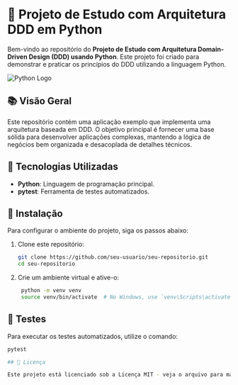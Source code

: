 # 🐍 Projeto de Estudo com Arquitetura DDD em Python

Bem-vindo ao repositório do **Projeto de Estudo com Arquitetura Domain-Driven Design (DDD) usando Python**. Este projeto foi criado para demonstrar e praticar os princípios do DDD utilizando a linguagem Python.

![Python Logo](https://www.python.org/static/community_logos/python-logo-master-v3-TM.png)

## 📚 Visão Geral

Este repositório contém uma aplicação exemplo que implementa uma arquitetura baseada em DDD. O objetivo principal é fornecer uma base sólida para desenvolver aplicações complexas, mantendo a lógica de negócios bem organizada e desacoplada de detalhes técnicos.

## 🚀 Tecnologias Utilizadas

- **Python**: Linguagem de programação principal.
- **pytest**: Ferramenta de testes automatizados.

## 📝 Instalação

Para configurar o ambiente do projeto, siga os passos abaixo:

1. Clone este repositório:
   ```bash
   git clone https://github.com/seu-usuario/seu-repositorio.git
   cd seu-repositorio

2. Crie um ambiente virtual e ative-o:
   ```bash
    python -m venv venv
    source venv/bin/activate  # No Windows, use `venv\Scripts\activate`

## 🧪 Testes

Para executar os testes automatizados, utilize o comando:
```bash
pytest

## 📄 Licença

Este projeto está licenciado sob a Licença MIT - veja o arquivo para mais detalhes.


